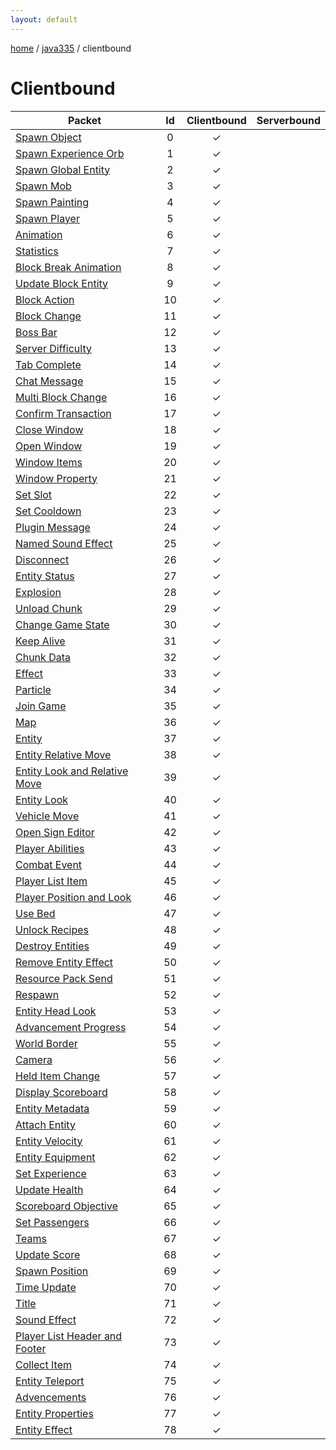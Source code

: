 ```yaml
---
layout: default
---
```


[home](/)  /  [java335](/protocol/java335)  /  clientbound

# Clientbound

Packet | Id | Clientbound | Serverbound
---|:---:|:---:|:---:
[Spawn Object](clientboundspawn-object) | 0 | ✓ |  
[Spawn Experience Orb](clientboundspawn-experience-orb) | 1 | ✓ |  
[Spawn Global Entity](clientboundspawn-global-entity) | 2 | ✓ |  
[Spawn Mob](clientboundspawn-mob) | 3 | ✓ |  
[Spawn Painting](clientboundspawn-painting) | 4 | ✓ |  
[Spawn Player](clientboundspawn-player) | 5 | ✓ |  
[Animation](clientboundanimation) | 6 | ✓ |  
[Statistics](clientboundstatistics) | 7 | ✓ |  
[Block Break Animation](clientboundblock-break-animation) | 8 | ✓ |  
[Update Block Entity](clientboundupdate-block-entity) | 9 | ✓ |  
[Block Action](clientboundblock-action) | 10 | ✓ |  
[Block Change](clientboundblock-change) | 11 | ✓ |  
[Boss Bar](clientboundboss-bar) | 12 | ✓ |  
[Server Difficulty](clientboundserver-difficulty) | 13 | ✓ |  
[Tab Complete](clientboundtab-complete) | 14 | ✓ |  
[Chat Message](clientboundchat-message) | 15 | ✓ |  
[Multi Block Change](clientboundmulti-block-change) | 16 | ✓ |  
[Confirm Transaction](clientboundconfirm-transaction) | 17 | ✓ |  
[Close Window](clientboundclose-window) | 18 | ✓ |  
[Open Window](clientboundopen-window) | 19 | ✓ |  
[Window Items](clientboundwindow-items) | 20 | ✓ |  
[Window Property](clientboundwindow-property) | 21 | ✓ |  
[Set Slot](clientboundset-slot) | 22 | ✓ |  
[Set Cooldown](clientboundset-cooldown) | 23 | ✓ |  
[Plugin Message](clientboundplugin-message) | 24 | ✓ |  
[Named Sound Effect](clientboundnamed-sound-effect) | 25 | ✓ |  
[Disconnect](clientbounddisconnect) | 26 | ✓ |  
[Entity Status](clientboundentity-status) | 27 | ✓ |  
[Explosion](clientboundexplosion) | 28 | ✓ |  
[Unload Chunk](clientboundunload-chunk) | 29 | ✓ |  
[Change Game State](clientboundchange-game-state) | 30 | ✓ |  
[Keep Alive](clientboundkeep-alive) | 31 | ✓ |  
[Chunk Data](clientboundchunk-data) | 32 | ✓ |  
[Effect](clientboundeffect) | 33 | ✓ |  
[Particle](clientboundparticle) | 34 | ✓ |  
[Join Game](clientboundjoin-game) | 35 | ✓ |  
[Map](clientboundmap) | 36 | ✓ |  
[Entity](clientboundentity) | 37 | ✓ |  
[Entity Relative Move](clientboundentity-relative-move) | 38 | ✓ |  
[Entity Look and Relative Move](clientboundentity-look-and-relative-move) | 39 | ✓ |  
[Entity Look](clientboundentity-look) | 40 | ✓ |  
[Vehicle Move](clientboundvehicle-move) | 41 | ✓ |  
[Open Sign Editor](clientboundopen-sign-editor) | 42 | ✓ |  
[Player Abilities](clientboundplayer-abilities) | 43 | ✓ |  
[Combat Event](clientboundcombat-event) | 44 | ✓ |  
[Player List Item](clientboundplayer-list-item) | 45 | ✓ |  
[Player Position and Look](clientboundplayer-position-and-look) | 46 | ✓ |  
[Use Bed](clientbounduse-bed) | 47 | ✓ |  
[Unlock Recipes](clientboundunlock-recipes) | 48 | ✓ |  
[Destroy Entities](clientbounddestroy-entities) | 49 | ✓ |  
[Remove Entity Effect](clientboundremove-entity-effect) | 50 | ✓ |  
[Resource Pack Send](clientboundresource-pack-send) | 51 | ✓ |  
[Respawn](clientboundrespawn) | 52 | ✓ |  
[Entity Head Look](clientboundentity-head-look) | 53 | ✓ |  
[Advancement Progress](clientboundadvancement-progress) | 54 | ✓ |  
[World Border](clientboundworld-border) | 55 | ✓ |  
[Camera](clientboundcamera) | 56 | ✓ |  
[Held Item Change](clientboundheld-item-change) | 57 | ✓ |  
[Display Scoreboard](clientbounddisplay-scoreboard) | 58 | ✓ |  
[Entity Metadata](clientboundentity-metadata) | 59 | ✓ |  
[Attach Entity](clientboundattach-entity) | 60 | ✓ |  
[Entity Velocity](clientboundentity-velocity) | 61 | ✓ |  
[Entity Equipment](clientboundentity-equipment) | 62 | ✓ |  
[Set Experience](clientboundset-experience) | 63 | ✓ |  
[Update Health](clientboundupdate-health) | 64 | ✓ |  
[Scoreboard Objective](clientboundscoreboard-objective) | 65 | ✓ |  
[Set Passengers](clientboundset-passengers) | 66 | ✓ |  
[Teams](clientboundteams) | 67 | ✓ |  
[Update Score](clientboundupdate-score) | 68 | ✓ |  
[Spawn Position](clientboundspawn-position) | 69 | ✓ |  
[Time Update](clientboundtime-update) | 70 | ✓ |  
[Title](clientboundtitle) | 71 | ✓ |  
[Sound Effect](clientboundsound-effect) | 72 | ✓ |  
[Player List Header and Footer](clientboundplayer-list-header-and-footer) | 73 | ✓ |  
[Collect Item](clientboundcollect-item) | 74 | ✓ |  
[Entity Teleport](clientboundentity-teleport) | 75 | ✓ |  
[Advencements](clientboundadvencements) | 76 | ✓ |  
[Entity Properties](clientboundentity-properties) | 77 | ✓ |  
[Entity Effect](clientboundentity-effect) | 78 | ✓ |  

